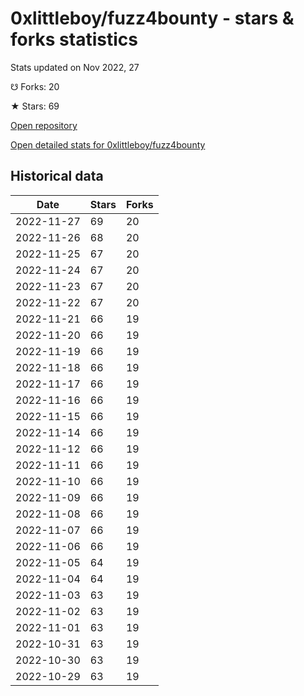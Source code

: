 # 0xlittleboy/fuzz4bounty - stars & forks statistics

Stats updated on Nov 2022, 27

☋ Forks: 20

★ Stars: 69

[Open repository](https://github.com/0xlittleboy/fuzz4bounty)

[Open detailed stats for 0xlittleboy/fuzz4bounty](https://reviewgithub.com/rep/0xlittleboy/fuzz4bounty)

## Historical data
| Date | Stars | Forks |
|------|-------|-------|
| 2022-11-27 | 69 | 20 | 
| 2022-11-26 | 68 | 20 | 
| 2022-11-25 | 67 | 20 | 
| 2022-11-24 | 67 | 20 | 
| 2022-11-23 | 67 | 20 | 
| 2022-11-22 | 67 | 20 | 
| 2022-11-21 | 66 | 19 | 
| 2022-11-20 | 66 | 19 | 
| 2022-11-19 | 66 | 19 | 
| 2022-11-18 | 66 | 19 | 
| 2022-11-17 | 66 | 19 | 
| 2022-11-16 | 66 | 19 | 
| 2022-11-15 | 66 | 19 | 
| 2022-11-14 | 66 | 19 | 
| 2022-11-12 | 66 | 19 | 
| 2022-11-11 | 66 | 19 | 
| 2022-11-10 | 66 | 19 | 
| 2022-11-09 | 66 | 19 | 
| 2022-11-08 | 66 | 19 | 
| 2022-11-07 | 66 | 19 | 
| 2022-11-06 | 66 | 19 | 
| 2022-11-05 | 64 | 19 | 
| 2022-11-04 | 64 | 19 | 
| 2022-11-03 | 63 | 19 | 
| 2022-11-02 | 63 | 19 | 
| 2022-11-01 | 63 | 19 | 
| 2022-10-31 | 63 | 19 | 
| 2022-10-30 | 63 | 19 | 
| 2022-10-29 | 63 | 19 | 

